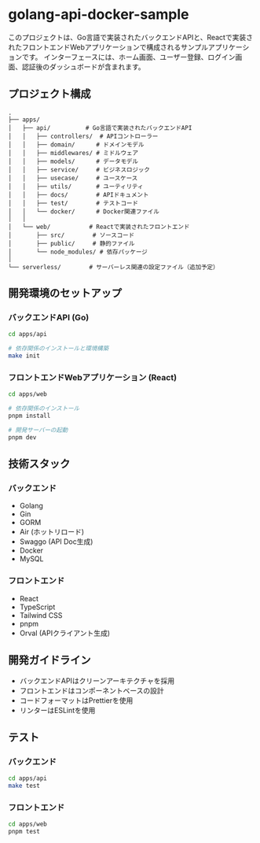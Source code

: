# golang-api-docker-sample

このプロジェクトは、Go言語で実装されたバックエンドAPIと、Reactで実装されたフロントエンドWebアプリケーションで構成されるサンプルアプリケーションです。
インターフェースには、ホーム画面、ユーザー登録、ログイン画面、認証後のダッシュボードが含まれます。

## プロジェクト構成

```
.
├── apps/
│   ├── api/          # Go言語で実装されたバックエンドAPI
│   │   ├── controllers/  # APIコントローラー
│   │   ├── domain/      # ドメインモデル
│   │   ├── middlewares/ # ミドルウェア
│   │   ├── models/      # データモデル
│   │   ├── service/     # ビジネスロジック
│   │   ├── usecase/     # ユースケース
│   │   ├── utils/       # ユーティリティ
│   │   ├── docs/        # APIドキュメント
│   │   ├── test/        # テストコード
│   │   └── docker/      # Docker関連ファイル
│   │
│   └── web/           # Reactで実装されたフロントエンド
│       ├── src/        # ソースコード
│       ├── public/     # 静的ファイル
│       └── node_modules/ # 依存パッケージ
│
└── serverless/        # サーバーレス関連の設定ファイル（追加予定）
```

## 開発環境のセットアップ

### バックエンドAPI (Go)

```bash
cd apps/api

# 依存関係のインストールと環境構築
make init
```

### フロントエンドWebアプリケーション (React)

```bash
cd apps/web

# 依存関係のインストール
pnpm install

# 開発サーバーの起動
pnpm dev
```

## 技術スタック

### バックエンド
- Golang
- Gin
- GORM
- Air (ホットリロード)
- Swaggo (API Doc生成)
- Docker
- MySQL


### フロントエンド
- React
- TypeScript
- Tailwind CSS
- pnpm
- Orval (APIクライアント生成)

## 開発ガイドライン

- バックエンドAPIはクリーンアーキテクチャを採用
- フロントエンドはコンポーネントベースの設計
- コードフォーマットはPrettierを使用
- リンターはESLintを使用

## テスト

### バックエンド
```bash
cd apps/api
make test
```

### フロントエンド
```bash
cd apps/web
pnpm test
```